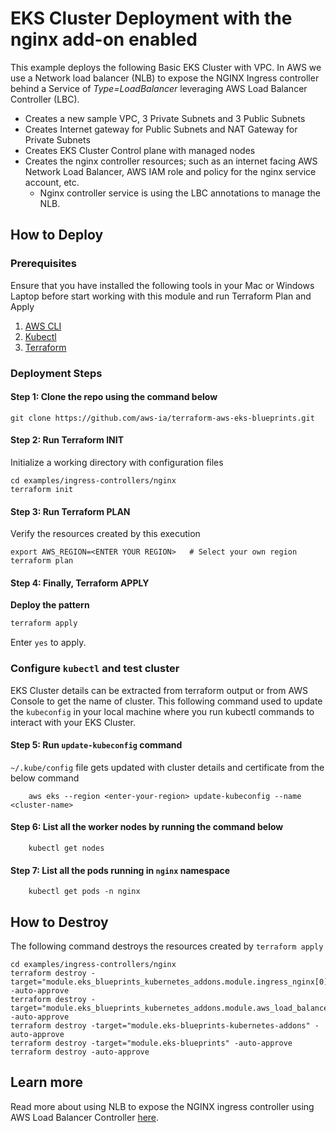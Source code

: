 # EKS Cluster Deployment with the nginx add-on enabled

This example deploys the following Basic EKS Cluster with VPC. In AWS we use a Network load balancer (NLB) to expose the NGINX Ingress controller behind a Service of _Type=LoadBalancer_ leveraging AWS Load Balancer Controller (LBC).

- Creates a new sample VPC, 3 Private Subnets and 3 Public Subnets
- Creates Internet gateway for Public Subnets and NAT Gateway for Private Subnets
- Creates EKS Cluster Control plane with managed nodes
- Creates the nginx controller resources; such as an internet facing AWS Network Load Balancer, AWS IAM role and policy
  for the nginx service account, etc.
  - Nginx controller service is using the LBC annotations to manage the NLB.

## How to Deploy

### Prerequisites

Ensure that you have installed the following tools in your Mac or Windows Laptop before start working with this module and run Terraform Plan and Apply

1. [AWS CLI](https://docs.aws.amazon.com/cli/latest/userguide/install-cliv2.html)
2. [Kubectl](https://Kubernetes.io/docs/tasks/tools/)
3. [Terraform](https://learn.hashicorp.com/tutorials/terraform/install-cli)

### Deployment Steps

#### Step 1: Clone the repo using the command below

```shell script
git clone https://github.com/aws-ia/terraform-aws-eks-blueprints.git
```

#### Step 2: Run Terraform INIT

Initialize a working directory with configuration files

```shell script
cd examples/ingress-controllers/nginx
terraform init
```

#### Step 3: Run Terraform PLAN

Verify the resources created by this execution

```shell script
export AWS_REGION=<ENTER YOUR REGION>   # Select your own region
terraform plan
```

#### Step 4: Finally, Terraform APPLY

**Deploy the pattern**

```sh
terraform apply
```

Enter `yes` to apply.

### Configure `kubectl` and test cluster

EKS Cluster details can be extracted from terraform output or from AWS Console to get the name of cluster.
This following command used to update the `kubeconfig` in your local machine where you run kubectl commands to interact with your EKS Cluster.

#### Step 5: Run `update-kubeconfig` command

`~/.kube/config` file gets updated with cluster details and certificate from the below command

```shell
    aws eks --region <enter-your-region> update-kubeconfig --name <cluster-name>
```

#### Step 6: List all the worker nodes by running the command below

```shell
    kubectl get nodes
```

#### Step 7: List all the pods running in `nginx` namespace

```shell
    kubectl get pods -n nginx
```

## How to Destroy

The following command destroys the resources created by `terraform apply`

```shell script
cd examples/ingress-controllers/nginx
terraform destroy -target="module.eks_blueprints_kubernetes_addons.module.ingress_nginx[0]" -auto-approve
terraform destroy -target="module.eks_blueprints_kubernetes_addons.module.aws_load_balancer_controller[0]" -auto-approve
terraform destroy -target="module.eks-blueprints-kubernetes-addons" -auto-approve
terraform destroy -target="module.eks-blueprints" -auto-approve
terraform destroy -auto-approve
```

## Learn more

Read more about using NLB to expose the NGINX ingress controller using AWS Load Balancer Controller [here](https://kubernetes.github.io/ingress-nginx/deploy/#aws).
